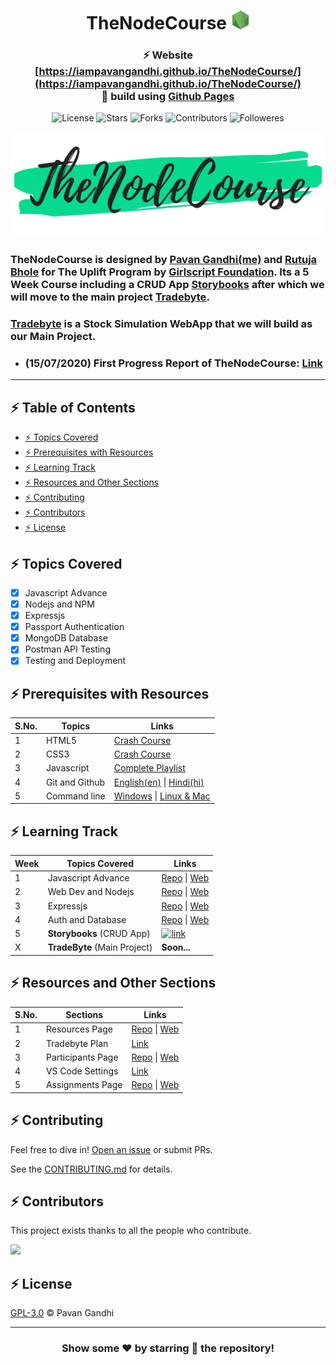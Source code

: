 <div align="center">

# **TheNodeCourse** <img height="30" src="https://raw.githubusercontent.com/github/explore/80688e429a7d4ef2fca1e82350fe8e3517d3494d/topics/nodejs/nodejs.png">

### ⚡ Website [https://iampavangandhi.github.io/TheNodeCourse/](https://iampavangandhi.github.io/TheNodeCourse/) <br> 🔧 build using [Github Pages](https://pages.github.com/)

![License](https://img.shields.io/github/license/iampavangandhi/TheNodeCourse?color=%2308da90&label=License&style=flat-square) ![Stars](https://img.shields.io/github/stars/iampavangandhi/TheNodeCourse?color=%2308da90&label=Stars&style=flat-square) ![Forks](https://img.shields.io/github/forks/iampavangandhi/TheNodeCourse?color=%2308da90&label=Forks&style=flat-square) ![Contributors](https://img.shields.io/github/contributors/iampavangandhi/TheNodeCourse?color=%2308da90&label=Contributors&style=flat-square) ![Followeres](https://img.shields.io/github/followers/iampavangandhi?color=%2308da90&label=Followers&style=flat-square)

![logo](assets/logo.png)

</div>

### TheNodeCourse is designed by [Pavan Gandhi(me)](https://github.com/iampavangandhi) and [Rutuja Bhole](https://github.com/vectorrb) for The Uplift Program by [Girlscript Foundation](https://www.girlscript.tech/home). Its a 5 Week Course including a CRUD App [Storybooks](https://github.com/iampavangandhi/Storybooks) after which we will move to the main project **[Tradebyte](https://github.com/iampavangandhi/TheNodeCourse/blob/master/assets/Tradebyte.pdf)**.

### **[Tradebyte](https://github.com/iampavangandhi/TheNodeCourse/blob/master/assets/Tradebyte.pdf)** is a Stock Simulation WebApp that we will build as our Main Project.

- ### (15/07/2020) First Progress Report of TheNodeCourse: [Link](https://github.com/iampavangandhi/TheNodeCourse/blob/master/assets/Progress%20Report.pdf)

---

## ⚡ Table of Contents

- [⚡ Topics Covered](#-topics-covered)
- [⚡ Prerequisites with Resources](#-prerequisites-with-resources)
- [⚡ Learning Track](#-learning-track)
- [⚡ Resources and Other Sections](#-resources-and-other-sections)
- [⚡ Contributing](#-contributing)
- [⚡ Contributors](#-contributors)
- [⚡ License](#-license)

## ⚡ Topics Covered

- [x] Javascript Advance
- [x] Nodejs and NPM
- [x] Expressjs
- [x] Passport Authentication
- [x] MongoDB Database
- [x] Postman API Testing
- [x] Testing and Deployment

## ⚡ Prerequisites with Resources

| S.No. | Topics         | Links                                                                                         |
| ----- | -------------- | --------------------------------------------------------------------------------------------- |
| 1     | HTML5          | [Crash Course](https://youtu.be/UB1O30fR-EE)                                                  |
| 2     | CSS3           | [Crash Course](https://youtu.be/yfoY53QXEnI)                                                  |
| 3     | Javascript     | [Complete Playlist](https://www.youtube.com/playlist?list=PLDyQo7g0_nsX8_gZAB8KD1lL4j4halQBJ) |
| 4     | Git and Github | [English(en)](https://youtu.be/SWYqp7iY_Tc) \| [Hindi(hi)](https://youtu.be/iR5WIknxdkY)      |
| 5     | Command line   | [Windows](https://youtu.be/QISdBQDEiJ8) \| [Linux & Mac](https://youtu.be/BGjTboXjH28)        |

## ⚡ Learning Track

| Week | Topics Covered               | Links                                                                                                                                                                                     |
| ---- | ---------------------------- | ----------------------------------------------------------------------------------------------------------------------------------------------------------------------------------------- |
| 1    | Javascript Advance           | [Repo](https://github.com/iampavangandhi/TheNodeCourse/tree/master/01%20Javascript%20Advance) \| [Web](https://iampavangandhi.github.io/TheNodeCourse/01%20Javascript%20Advance/)         |
| 2    | Web Dev and Nodejs           | [Repo](https://github.com/iampavangandhi/TheNodeCourse/tree/master/02%20Web%20Dev%20and%20Nodejs) \| [Web](https://iampavangandhi.github.io/TheNodeCourse/02%20Web%20Dev%20and%20Nodejs/) |
| 3    | Expressjs                    | [Repo](https://github.com/iampavangandhi/TheNodeCourse/tree/master/03%20Expressjs) \| [Web](https://iampavangandhi.github.io/TheNodeCourse/03%20Expressjs/)                               |
| 4    | Auth and Database            | [Repo](https://github.com/iampavangandhi/TheNodeCourse/tree/master/04%20Auth%20and%20Database) \| [Web](https://iampavangandhi.github.io/TheNodeCourse/04%20Auth%20and%20Database/)       |
| 5    | **Storybooks** (CRUD App)    | [![link](https://img.shields.io/badge/STORYBOOKS-2648ff?style=for-the-badge&logo=github)](https://github.com/iampavangandhi/Storybooks)                                                   |
| X    | **TradeByte** (Main Project) | **Soon...**                                                                                                                                                                               |

## ⚡ Resources and Other Sections

| S.No. | Sections          | Links                                                                                                                                                   |
| ----- | ----------------- | ------------------------------------------------------------------------------------------------------------------------------------------------------- |
| 1     | Resources Page    | [Repo](https://github.com/iampavangandhi/TheNodeCourse/tree/master/resources) \| [Web](https://iampavangandhi.github.io/TheNodeCourse/resources/)       |
| 2     | Tradebyte Plan    | [Link](https://github.com/iampavangandhi/TheNodeCourse/blob/master/assets/Tradebyte.pdf)                                                                |
| 3     | Participants Page | [Repo](https://github.com/iampavangandhi/TheNodeCourse/tree/master/participants) \| [Web](https://iampavangandhi.github.io/TheNodeCourse/participants/) |
| 4     | VS Code Settings  | [Link](https://gist.github.com/iampavangandhi/039b1dc5a7cdcb007ab3691814d53130)                                                                         |
| 5     | Assignments Page  | [Repo](https://github.com/iampavangandhi/TheNodeCourse/tree/master/assignments) \| [Web](https://iampavangandhi.github.io/TheNodeCourse/assignments/)   |

## ⚡ Contributing

Feel free to dive in! [Open an issue](https://github.com/iampavangandhi/TheNodeCourse/issues/new) or submit PRs.

See the [CONTRIBUTING.md](https://github.com/iampavangandhi/TheNodeCourse/blob/master/CONTRIBUTING.md) for details.

## ⚡ Contributors

This project exists thanks to all the people who contribute.

![](https://readme-contributors.now.sh/iampavangandhi/thenodecourse?extension=jpg&width=300&avatarSize=25)

## ⚡ License

[GPL-3.0](LICENSE) © Pavan Gandhi

---

<div align="center">

### Show some ❤️ by starring 🌟 the repository!

</div>
